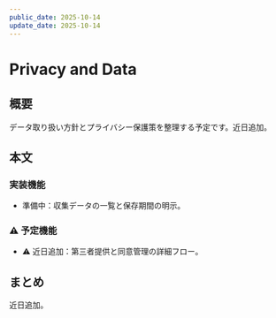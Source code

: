 ```yaml
---
public_date: 2025-10-14
update_date: 2025-10-14
---
```

# Privacy and Data

## 概要

データ取り扱い方針とプライバシー保護策を整理する予定です。近日追加。

## 本文

### 実装機能

- 準備中：収集データの一覧と保存期間の明示。

### ⚠️ 予定機能

- ⚠️ 近日追加：第三者提供と同意管理の詳細フロー。

## まとめ

近日追加。